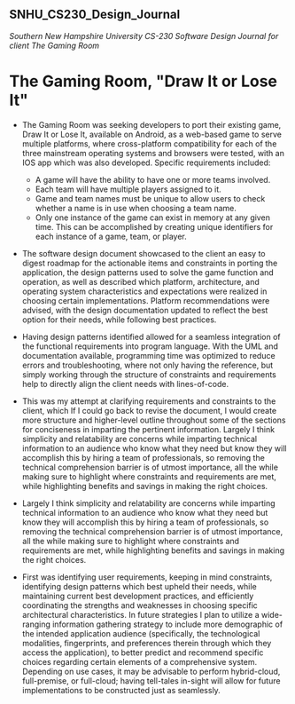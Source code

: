 ## SNHU_CS230_Design_Journal
 _Southern New Hampshire University CS-230 Software Design Journal for client The Gaming Room_ 
# The Gaming Room,  "Draw It or Lose It"

* The Gaming Room was seeking developers to port their existing game, Draw It or Lose It, available on Android, as a web-based game to serve multiple platforms, where cross-platform compatibility for each of the three mainstream operating systems and browsers were tested, with an IOS app which was also developed. Specific requirements included:
  *	A game will have the ability to have one or more teams involved.
  *	Each team will have multiple players assigned to it.
  *	Game and team names must be unique to allow users to check whether a name is in use when choosing a team name.
  *	Only one instance of the game can exist in memory at any given time. This can be accomplished by creating unique identifiers for each instance of a game, team, or player.

* The software design document showcased to the client an easy to digest roadmap for the actionable items and constraints in porting the application, the design patterns used to solve the game function and operation, as well as described which platform, architecture, and operating system characteristics and expectations were realized in choosing certain implementations. Platform recommendations were advised, with the design documentation updated to reflect the best option for their needs, while following best practices.


* Having design patterns identified allowed for a seamless integration of the functional requirements into program language. With the UML and documentation available, programming time was optimized to reduce errors and troubleshooting, where not only having the reference, but simply working through the structure of constraints and requirements help to directly align the client needs with lines-of-code.

* This was my attempt at clarifying requirements and constraints to the client, which If I could go back to revise the document, I would create more structure and higher-level outline throughout some of the sections for conciseness in imparting the pertinent information. Largely I think simplicity and relatability are concerns while imparting technical information to an audience who know what they need but know they will accomplish this by hiring a team of professionals, so removing the technical comprehension barrier is of utmost importance, all the while making sure to highlight where constraints and requirements are met, while highlighting benefits and savings in making the right choices.

* Largely I think simplicity and relatability are concerns while imparting technical information to an audience who know what they need but know they will accomplish this by hiring a team of professionals, so removing the technical comprehension barrier is of utmost importance, all the while making sure to highlight where constraints and requirements are met, while highlighting benefits and savings in making the right choices.

* First was identifying user requirements, keeping in mind constraints, identifying design patterns which best upheld their needs, while maintaining current best development practices, and efficiently coordinating the strengths and weaknesses in choosing specific architectural characteristics. In future strategies I plan to utilize a wide-ranging information gathering strategy to include more demographic of the intended application audience (specifically, the technological modalities, fingerprints, and preferences therein through which they access the application), to better predict and recommend specific choices regarding certain elements of a comprehensive system. Depending on use cases, it may be advisable to perform hybrid-cloud, full-premise, or full-cloud; having tell-tales in-sight will allow for future implementations to be constructed just as seamlessly.

